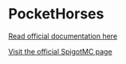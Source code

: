 # PocketHorses
[Read official documentation here](https://zpikaa.gitbook.io/pockethorses/)

[Visit the official SpigotMC page](https://www.spigotmc.org/resources/pockethorses-1-13-1-20-%E2%9C%A8-create-your-own-horses-%E2%9C%A8-custom-speed-shop-mysql-and-much-more.111158/)
